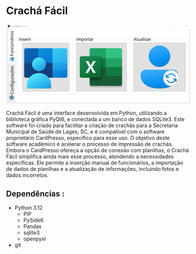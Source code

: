 # Crachá Fácil

![cracha ](menu_inicial_funcionarios.png) 

Crachá Fácil é uma interface desenvolvida em Python, utilizando a biblioteca gráfica PyQt6, e conectada a um banco de dados SQLite3. Este software foi criado para facilitar a criação de crachás para a Secretaria Municipal de Saúde de Lages, SC, e é compatível com o software proprietário CardPresso, específico para esse uso.
O objetivo deste software acadêmico é acelerar o processo de impressão de crachás. Embora o CardPresso ofereça a opção de conexão com planilhas, o Crachá Fácil simplifica ainda mais esse processo, atendendo a necessidades específicas. Ele permite a inserção manual de funcionários, a importação de dados de planilhas e a atualização de informações, incluindo fotos e dados incorretos.

## Dependências :  
* Python 3.12
    * PIP
    * PySide6
    * Pandas
    * sqlite3
    * openpyxl
* git 

